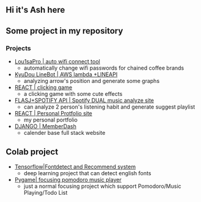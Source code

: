 ## Hi it's Ash here

## Some project in my repository

### Projects
- [Lou1saPro | auto wifi connect tool](https://github.com/laudantstolam/lou1sa_autoconnect)
  - automatically change wifi passwords for chained coffee brands
- [KyuDou LineBot | AWS lambda +LINEAPI](https://github.com/laudantstolam/kyudou-bot)
  - analyzing arrow's position and generate some graphs
- [REACT | clicking game](https://birshudeyy2023.github.io/what-does-Shu-say/)
  - a clicking game with some cute effects
- [FLASJ+SPOTIFY API | Spotify DUAL music analyze site](https://github.com/laudantstolam/data_analyze_dual)
  - can analyze 2 person's listening habit and generate suggest playlist
- [REACT | Personal Protfolio site](https://github.com/laudantstolam/portfolio)
  - my personal portfolio
- [DJANGO | MemberDash](https://github.com/laudantstolam/member_dash)
  - calender base full stack website
## Colab project
- [Tensorflow|Fontdetect and Recommend system](https://github.com/laudantstolam/font_detect)
  - deep learning project that can detect english fonts
- [Pygame| focusing pomodoro music player](https://github.com/Lyz-0723/Subtitle)
  - just a normal focusing project which support Pomodoro/Music Playing/Todo List


